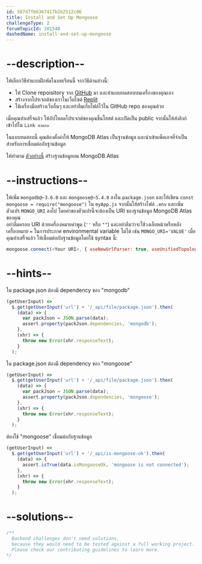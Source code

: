 ```yaml
---
id: 587d7fb6367417b2b2512c06
title: Install and Set Up Mongoose
challengeType: 2
forumTopicId: 301540
dashedName: install-and-set-up-mongoose
---
```


# --description--

ให้เลือกวิธีทำแบบฝึกหัดในบทเรียนนี้ จากวิธีด้านล่างนี้:

- ให้ Clone repoisitory จาก [GitHub](https://github.com/freeCodeCamp/boilerplate-mongomongoose/) มา และทำแบบทดสอบบนเครื่องของคุณเอง
- สร้างจากโปรเจกต์ของเราในเว็บไซต์ [Replit](https://replit.com/github/freeCodeCamp/boilerplate-mongomongoose)
- ใช้เครื่องมือสร้างเว็บอื่นๆ และอย่าลืมเก็บไฟล์ไว้ใน GitHub repo ของคุณด้วย

เมื่อคุณทำเสร็จแล้ว ให้อัปโหลดโปรเจกต์ของคุณขึ้นโฮสต์ และเปิดเป็น public จากนั้นให้ส่งลิงก์เข้าไปใน `Link คำตอบ`

ในแบบทดสอบนี้ คุณต้องตั้งค่าให้ MongoDB Atlas เป็นฐานข้อมูล และนำเข้าแพ็คเกจที่จำเป็นสำหรับการเชื่อมต่อกับฐานข้อมูล

ให้ทำตาม <a href='https://www.freecodecamp.org/news/get-started-with-mongodb-atlas/' rel='noopener noreferrer' target='_blank'>ตัวอย่างนี้</a> สร้างฐานข้อมูลบน MongoDB Atlas

# --instructions--

ให้เพิ่ม `mongodb@~3.6.0` และ `mongoose@~5.4.0` ลงใน `package.json` และให้เขียน `const mongoose = require("mongoose")` ใน `myApp.js` 
จากนั้นให้สร้างไฟล์ `.env` และเพิ่มตัวแปร `MONGO_URI` ลงไป โดยค่าของตัวแปรนี้จะต้องเป็น URI ของฐานข้อมูล MongoDB Atlas ของคุณ  
อย่าลืมครอบ URI ด้วยเครื่องหมายคำพูด (`''` หรือ `""`) และอย่าลืมว่าจะใช้วงเล็บหน้าหรือหลังเครื่องหมาย `=` ในการประกาศ environmental variable ไม่ได้ เช่น `MONGO_URI='VALUE'` 
เมื่อคุณทำเสร็จแล้ว ให้เชื่อมต่อกับฐานข้อมูลโดยใช้ syntax นี้:

```js
mongoose.connect(<Your URI>, { useNewUrlParser: true, useUnifiedTopology: true });
```

# --hints--

ใน package.json ต้องมี dependency ของ "mongodb" 

```js
(getUserInput) =>
  $.get(getUserInput('url') + '/_api/file/package.json').then(
    (data) => {
      var packJson = JSON.parse(data);
      assert.property(packJson.dependencies, 'mongodb');
    },
    (xhr) => {
      throw new Error(xhr.responseText);
    }
  );
```

ใน package.json ต้องมี dependency ของ "mongoose" 

```js
(getUserInput) =>
  $.get(getUserInput('url') + '/_api/file/package.json').then(
    (data) => {
      var packJson = JSON.parse(data);
      assert.property(packJson.dependencies, 'mongoose');
    },
    (xhr) => {
      throw new Error(xhr.responseText);
    }
  );
```

ต้องใช้ "mongoose" เชื่อมต่อกับฐานข้อมูล

```js
(getUserInput) =>
  $.get(getUserInput('url') + '/_api/is-mongoose-ok').then(
    (data) => {
      assert.isTrue(data.isMongooseOk, 'mongoose is not connected');
    },
    (xhr) => {
      throw new Error(xhr.responseText);
    }
  );
```

# --solutions--

```js
/**
  Backend challenges don't need solutions, 
  because they would need to be tested against a full working project. 
  Please check our contributing guidelines to learn more.
*/
```
